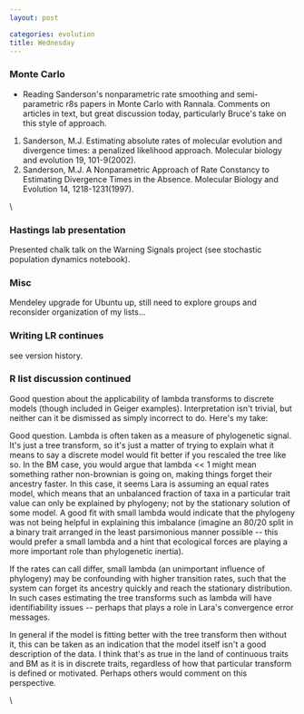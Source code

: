 ```yaml
---
layout: post

categories: evolution
title: Wednesday
---
```







 








### Monte Carlo

-   Reading Sanderson's nonparametric rate smoothing and semi-parametric
    r8s papers in Monte Carlo with Rannala. Comments on articles in
    text, but great discussion today, particularly Bruce's take on this
    style of approach.

1.  Sanderson, M.J. Estimating absolute rates of molecular evolution and
    divergence times: a penalized likelihood approach. Molecular biology
    and evolution 19, 101-9(2002).
2.  Sanderson, M.J. A Nonparametric Approach of Rate Constancy to
    Estimating Divergence Times in the Absence. Molecular Biology and
    Evolution 14, 1218-1231(1997).

\

### Hastings lab presentation

Presented chalk talk on the Warning Signals project (see stochastic
population dynamics notebook).

### Misc

Mendeley upgrade for Ubuntu up, still need to explore groups and
reconsider organization of my lists...

### Writing LR continues

see version history.

### R list discussion continued

Good question about the applicability of lambda transforms to discrete
models (though included in Geiger examples). Interpretation isn't
trivial, but neither can it be dismissed as simply incorrect to do.
Here's my take:

Good question. Lambda is often taken as a measure of phylogenetic
signal. It's just a tree transform, so it's just a matter of trying to
explain what it means to say a discrete model would fit better if you
rescaled the tree like so. In the BM case, you would argue that lambda
<< 1 might mean something rather non-brownian is going on, making things
forget their ancestry faster. In this case, it seems Lara is assuming an
equal rates model, which means that an unbalanced fraction of taxa in a
particular trait value can only be explained by phylogeny; not by the
stationary solution of some model. A good fit with small lambda would
indicate that the phylogeny was not being helpful in explaining this
imbalance (imagine an 80/20 split in a binary trait arranged in the
least parsimonious manner possible -- this would prefer a small lambda
and a hint that ecological forces are playing a more important role than
phylogenetic inertia).

If the rates can call differ, small lambda (an unimportant influence of
phylogeny) may be confounding with higher transition rates, such that
the system can forget its ancestry quickly and reach the stationary
distribution. In such cases estimating the tree transforms such as
lambda will have identifiability issues -- perhaps that plays a role in
Lara's convergence error messages.

In general if the model is fitting better with the tree transform then
without it, this can be taken as an indication that the model itself
isn't a good description of the data. I think that's as true in the land
of continuous traits and BM as it is in discrete traits, regardless of
how that particular transform is defined or motivated. Perhaps others
would comment on this perspective.

\

